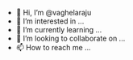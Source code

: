 - 👋 Hi, I’m @vaghelaraju
- 👀 I’m interested in ...
- 🌱 I’m currently learning ...
- 💞️ I’m looking to collaborate on ...
- 📫 How to reach me ...

<!---
vaghelaraju/vaghelaraju is a ✨ special ✨ repository because its `README.md` (this file) appears on your GitHub profile.
You can click the Preview link to take a look at your changes.
--->

